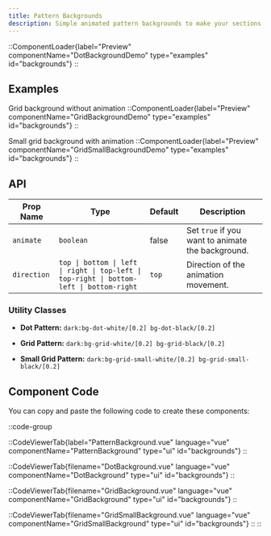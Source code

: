 ```yaml
---
title: Pattern Backgrounds
description: Simple animated pattern backgrounds to make your sections stand out.
---
```


::ComponentLoader{label="Preview" componentName="DotBackgroundDemo" type="examples" id="backgrounds"}
::

## Examples

Grid background without animation
::ComponentLoader{label="Preview" componentName="GridBackgroundDemo" type="examples" id="backgrounds"}
::

Small grid background with animation
::ComponentLoader{label="Preview" componentName="GridSmallBackgroundDemo" type="examples" id="backgrounds"}
::

## API

| Prop Name  | Type                                                                                     | Default | Description                                       |
| ---------- | ---------------------------------------------------------------------------------------- | ------- | ------------------------------------------------- |
| `animate`  | `boolean`                                                                                | false   | Set `true` if you want to animate the background. |
| `direction` | `top \| bottom \| left \| right \| top-left \| top-right \| bottom-left \| bottom-right` | `top`   | Direction of the animation movement.              |

### Utility Classes

- **Dot Pattern:** `dark:bg-dot-white/[0.2] bg-dot-black/[0.2]`

- **Grid Pattern:** `dark:bg-grid-white/[0.2] bg-grid-black/[0.2]`

- **Small Grid Pattern:** `dark:bg-grid-small-white/[0.2] bg-grid-small-black/[0.2]`

## Component Code

You can copy and paste the following code to create these components:

::code-group

::CodeViewerTab{label="PatternBackground.vue" language="vue" componentName="PatternBackground" type="ui" id="backgrounds"}
::

::CodeViewerTab{filename="DotBackground.vue" language="vue" componentName="DotBackground" type="ui" id="backgrounds"}
::

::CodeViewerTab{filename="GridBackground.vue" language="vue" componentName="GridBackground" type="ui" id="backgrounds"}
::

::CodeViewerTab{filename="GridSmallBackground.vue" language="vue" componentName="GridSmallBackground" type="ui" id="backgrounds"}
::
::

